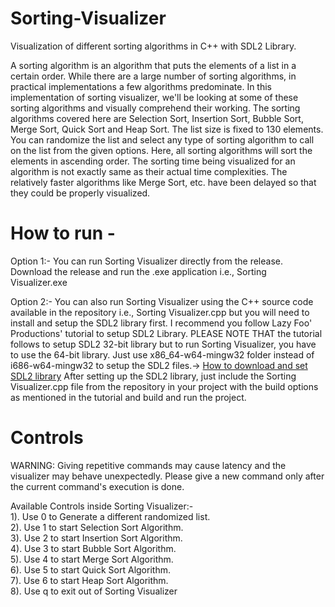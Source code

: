 # Sorting-Visualizer

Visualization of different sorting algorithms in C++ with SDL2 Library.

A sorting algorithm is an algorithm that puts the elements of a list in a certain order. While there are a large number of sorting algorithms, in practical implementations a few algorithms predominate. In this implementation of sorting visualizer, we'll be looking at some of these sorting algorithms and visually comprehend their working. The sorting algorithms covered here are Selection Sort, Insertion Sort, Bubble Sort, Merge Sort, Quick Sort and Heap Sort. The list size is fixed to 130 elements. You can randomize the list and select any type of sorting algorithm to call on the list from the given options. Here, all sorting algorithms will sort the elements in ascending order. The sorting time being visualized for an algorithm is not exactly same as their actual time complexities. The relatively faster algorithms like Merge Sort, etc. have been delayed so that they could be properly visualized.

# How to run -
Option 1:-  You can run Sorting Visualizer directly from the release. Download the release and run the .exe application i.e., Sorting Visualizer.exe 

Option 2:- You can also run Sorting Visualizer using the C++ source code available in the repository i.e., Sorting Visualizer.cpp but you will need to install and setup the SDL2 library first. I recommend you follow Lazy Foo' Productions' tutorial to setup SDL2 Library. PLEASE NOTE THAT the tutorial follows to setup SDL2 32-bit library but to run Sorting Visualizer, you have to use the 64-bit library. Just use x86_64-w64-mingw32 folder instead of i686-w64-mingw32 to setup the SDL2 files.-> [How to download and set SDL2 library]([url](http://lazyfoo.net/tutorials/SDL/01_hello_SDL/index.php)http://lazyfoo.net/tutorials/SDL/01_hello_SDL/index.php) After setting up the SDL2 library, just include the Sorting Visualizer.cpp file from the repository in your project with the build options as mentioned in the tutorial and build and run the project.

# Controls
WARNING: Giving repetitive commands may cause latency and the visualizer may behave unexpectedly. Please give a new command only after the current command's execution is done.

Available Controls inside Sorting Visualizer:-  
1). Use 0 to Generate a different randomized list.  
2). Use 1 to start Selection Sort Algorithm.  
3). Use 2 to start Insertion Sort Algorithm.  
4). Use 3 to start Bubble Sort Algorithm.  
5). Use 4 to start Merge Sort Algorithm.  
6). Use 5 to start Quick Sort Algorithm.  
7). Use 6 to start Heap Sort Algorithm.  
8). Use q to exit out of Sorting Visualizer  
